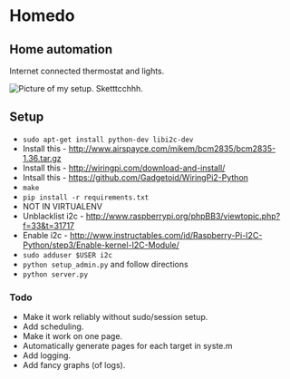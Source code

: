 # Homedo

## Home automation

Internet connected thermostat and lights.

![Picture of my setup. Sketttcchhh.](https://photos-5.dropbox.com/t/0/AAATmIlvcY2K2Xv1fFao9tQm0HkWQJJK1ttFRmVds2WUaw/12/5821804/jpeg/1024x768/3/1393012800/0/2/2014-02-14%2019.06.17.jpg/2uZPzay2LqMvYsvbfiaZ9AgHwN_kC9h1LzyYebcbu4E)

## Setup

- `sudo apt-get install python-dev libi2c-dev`
- Install this - http://www.airspayce.com/mikem/bcm2835/bcm2835-1.36.tar.gz
- Install this - http://wiringpi.com/download-and-install/
- Intsall this - https://github.com/Gadgetoid/WiringPi2-Python
- `make`
- `pip install -r requirements.txt`
- NOT IN VIRTUALENV
- Unblacklist i2c - http://www.raspberrypi.org/phpBB3/viewtopic.php?f=33&t=31717
- Enable i2c - http://www.instructables.com/id/Raspberry-Pi-I2C-Python/step3/Enable-kernel-I2C-Module/
- `sudo adduser $USER i2c`
- `python setup_admin.py` and follow directions
- `python server.py`

### Todo

- Make it work reliably without sudo/session setup.
- Add scheduling.
- Make it work on one page.
- Automatically generate pages for each target in syste.m
- Add logging.
- Add fancy graphs (of logs).
